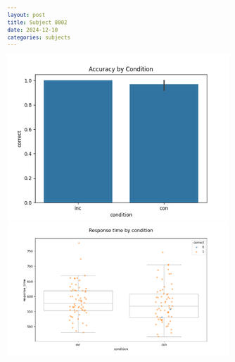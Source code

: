 ```yaml
---
layout: post
title: Subject 8002
date: 2024-12-10
categories: subjects
---
```


![](data/8002/run-25/8002_NF_acc.png)
![](data/8002/run-25/8002_NF_rt.png)
